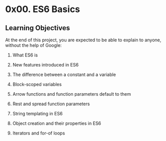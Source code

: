 # 0x00. ES6 Basics

## Learning Objectives

At the end of this project, you are expected to be able to explain to anyone, without the help of Google:

1. What ES6 is

2. New features introduced in ES6

3. The difference between a constant and a variable

4. Block-scoped variables

5. Arrow functions and function parameters default to them

6. Rest and spread function parameters

7. String templating in ES6

8. Object creation and their properties in ES6

9. Iterators and for-of loops

